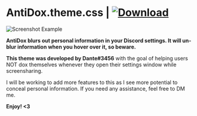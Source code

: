 # AntiDox.theme.css | [![Download][download-badge]][download-link]

[download-badge]: https://img.shields.io/badge/Download-Theme-success
[download-link]: https://betterdiscord.net/ghdl?url=https://raw.githubusercontent.com/cdantetho/DiscordTools/master/Themes/AntiDox/AntiDox.theme.css

![Screenshot Example](https://i.imgur.com/d464JXM.png)

**AntiDox blurs out personal information in your Discord settings. It will un-blur information when you hover over it, so beware.**

**This theme was developed by Dante#3456** with the goal of helping users NOT dox themselves whenever they open their settings window while screensharing.

I will be working to add more features to this as I see more potential to conceal personal information. If you need any assistance, feel free to DM me.

**Enjoy! <3**
